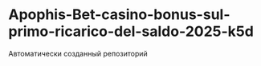 # Apophis-Bet-casino-bonus-sul-primo-ricarico-del-saldo-2025-k5d
Автоматически созданный репозиторий
